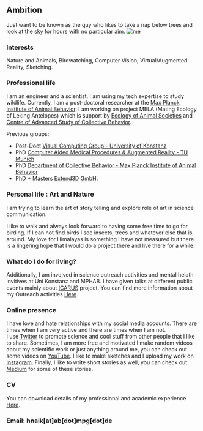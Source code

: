 ## Ambition
Just want to be known as the guy who likes to take a nap below trees and look at the sky for hours with no particular aim.
![me](/images/Hemal.jpg)

### Interests 
Nature and Animals, Birdwatching, Computer Vision, Virtual/Augmented Reality, Sketching.

### Professional life  
I am an engineer and a scientist. I am using my tech expertise to study wildlife. Currently, I am a post-doctoral researcher at the [Max Planck Institute of Animal Behavior](https://www.ab.mpg.de/). I am working on project MELA (Mating Ecology of Leking Antelopes) which is support by [Ecology of Animal Societies](https://www.ab.mpg.de/crofoot) and [Centre of Advanced Study of Collective Behavior](https://www.exc.uni-konstanz.de/collective-behaviour/). 

Previous groups: 
- Post-Doct [Visual Computing Group - University of Konstanz](https://www.cgmi.uni-konstanz.de/)
- PhD [Computer Aided Medical Procedures & Augmented Reality - TU Munich](https://www.in.tum.de/campar/start/)
- PhD [Department of Collective Behavior - Max Planck Institute of Animal Behavior](https://www.ab.mpg.de/couzin)
- PhD + Masters [Extend3D GmbH](https://www.extend3d.com/en/).

### Personal life : Art and Nature
I am trying to learn the art of story telling and explore role of art in science communication. 

I like to walk and always look forward to having some free time to go for birding. If I can not find birds I see insects, trees and whatever else that is around. My love for Himalayas is something I have not measured but there is a lingering hope that I would do a project there and live there for a while. 

### What do I do for living? 

Additionally, I am involved in science outreach activities and mental helath invitives at Uni Konstanz and MPI-AB. I have given talks at different public events mainly about [ICARUS](https://www.icarus.mpg.de/en) project. You can find more information about my Outreach activities [Here](/about/page).  

### Online presence 

I have love and hate relationships with my social media accounts. There are times when I am very active and there are times when I am not.  
I use [Twitter](https://twitter.com/hmnaik) to promote science and cool stuff from other people that I like to share. Sometimes, I am more free and motivated I make random videos about my scientific work or just anything around me, you can check out some videos on [YouTube](https://www.youtube.com/channel/UCFERZcpt3g0wQzTgtil1HIA?view_as=subscriber). I like to make sketches and I upload my work on [Instagram](https://www.instagram.com/walking_naik/?hl=en). Finally, I like to write short stories as well, you can check out [Medium](https://medium.com/@hemalnaik) for some of these stories. 

### CV

You can download details of my professional and academic experience [Here](/cv/Resume.pdf).

### Email: hnaik[at]ab[dot]mpg[dot]de